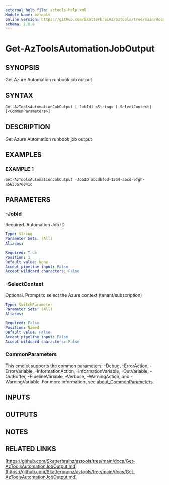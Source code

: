 ```yaml
---
external help file: aztools-help.xml
Module Name: aztools
online version: https://github.com/Skatterbrainz/aztools/tree/main/docs/Get-AzToolsAutomationJobOutput.md
schema: 2.0.0
---
```


# Get-AzToolsAutomationJobOutput

## SYNOPSIS
Get Azure Automation runbook job output

## SYNTAX

```
Get-AzToolsAutomationJobOutput [-JobId] <String> [-SelectContext] [<CommonParameters>]
```

## DESCRIPTION
Get Azure Automation runbook job output

## EXAMPLES

### EXAMPLE 1
```
Get-AzToolsAutomationJobOutput -JobID abcdbf6d-1234-abcd-efgh-a5633676041c
```

## PARAMETERS

### -JobId
Required.
Automation Job ID

```yaml
Type: String
Parameter Sets: (All)
Aliases:

Required: True
Position: 1
Default value: None
Accept pipeline input: False
Accept wildcard characters: False
```

### -SelectContext
Optional.
Prompt to select the Azure context (tenant/subscription)

```yaml
Type: SwitchParameter
Parameter Sets: (All)
Aliases:

Required: False
Position: Named
Default value: False
Accept pipeline input: False
Accept wildcard characters: False
```

### CommonParameters
This cmdlet supports the common parameters: -Debug, -ErrorAction, -ErrorVariable, -InformationAction, -InformationVariable, -OutVariable, -OutBuffer, -PipelineVariable, -Verbose, -WarningAction, and -WarningVariable. For more information, see [about_CommonParameters](http://go.microsoft.com/fwlink/?LinkID=113216).

## INPUTS

## OUTPUTS

## NOTES

## RELATED LINKS

[https://github.com/Skatterbrainz/aztools/tree/main/docs/Get-AzToolsAutomationJobOutput.md](https://github.com/Skatterbrainz/aztools/tree/main/docs/Get-AzToolsAutomationJobOutput.md)

